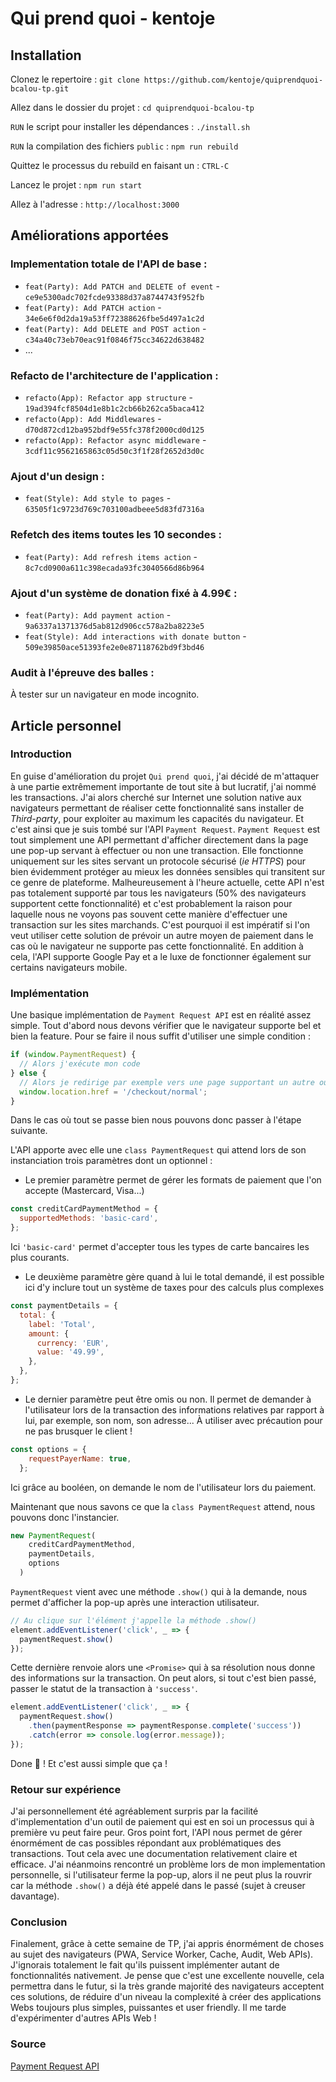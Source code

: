 # Qui prend quoi - kentoje

## Installation

Clonez le repertoire :
`git clone https://github.com/kentoje/quiprendquoi-bcalou-tp.git`

Allez dans le dossier du projet :
`cd quiprendquoi-bcalou-tp`

```RUN``` le script pour installer les dépendances :
`./install.sh`

```RUN``` la compilation des fichiers ```public``` :
`npm run rebuild`

Quittez le processus du rebuild en faisant un :
`CTRL-C`

Lancez le projet :
`npm run start`

Allez à l'adresse :
`http://localhost:3000`

## Améliorations apportées

### Implementation totale de l'API de base :
- `feat(Party): Add PATCH and DELETE of event` - `ce9e5300adc702fcde93388d37a8744743f952fb`
- `feat(Party): Add PATCH action` - `34e6e6f0d2da19a53ff72388626fbe5d497a1c2d`
- `feat(Party): Add DELETE and POST action` - `c34a40c73eb70eac91f0846f75cc34622d638482`
- ...

### Refacto de l'architecture de l'application :
- `refacto(App): Refactor app structure` - `19ad394fcf8504d1e8b1c2cb66b262ca5baca412`
- `refacto(App): Add Middlewares` - `d70d872cd12ba952bdf9e55fc378f2000cd0d125`
- `refacto(App): Refactor async middleware` - `3cdf11c9562165863c05d50c3f1f28f2652d3d0c`

### Ajout d'un design :
- `feat(Style): Add style to pages` - `63505f1c9723d769c703100adbeee5d83fd7316a`

### Refetch des items toutes les 10 secondes :
- `feat(Party): Add refresh items action` - `8c7cd0900a611c398ecada93fc3040566d86b964`

### Ajout d'un système de donation fixé à 4.99€ :
- `feat(Party): Add payment action` - `9a6337a1371376d5ab812d906cc578a2ba8223e5`
- `feat(Style): Add interactions with donate button` - `509e39850ace51393fe2e0e87118762bd9f3bd46`

### Audit à l'épreuve des balles :
À tester sur un navigateur en mode incognito.


## Article personnel

### Introduction
En guise d'amélioration du projet `Qui prend quoi`, j'ai décidé de m'attaquer à une partie extrêmement importante de tout site à but lucratif, j'ai nommé les transactions. J'ai alors cherché sur Internet une solution native aux navigateurs permettant de réaliser cette fonctionnalité sans installer de *Third-party*, pour exploiter au maximum les capacités du navigateur. Et c'est ainsi que je suis tombé sur l'API `Payment Request`.
`Payment Request` est tout simplement une API permettant d'afficher directement dans la page une pop-up servant à effectuer ou non une transaction. Elle fonctionne uniquement sur les sites servant un protocole sécurisé (*ie HTTPS*) pour bien évidemment protéger au mieux les données sensibles qui transitent sur ce genre de plateforme. Malheureusement à l'heure actuelle, cette API n'est pas totalement supporté par tous les navigateurs (50% des navigateurs supportent cette fonctionnalité) et c'est probablement la raison pour laquelle nous ne voyons pas souvent cette manière d'effectuer une transaction sur les sites marchands. C'est pourquoi il est impératif si l'on veut utiliser cette solution de prévoir un autre moyen de paiement dans le cas où le navigateur ne supporte pas cette fonctionnalité. En addition à cela, l'API supporte Google Pay et a le luxe de fonctionner également sur certains navigateurs mobile.

### Implémentation
Une basique implémentation de `Payment Request API` est en réalité assez simple. Tout d'abord nous devons vérifier que le navigateur supporte bel et bien la feature. Pour se faire il nous suffit d'utiliser une simple condition :

```javascript
if (window.PaymentRequest) {
  // Alors j'exécute mon code 
} else {
  // Alors je redirige par exemple vers une page supportant un autre outil
  window.location.href = '/checkout/normal';
}
``` 

Dans le cas où tout se passe bien nous pouvons donc passer à l'étape suivante.

L'API apporte avec elle une `class PaymentRequest` qui attend lors de son instanciation trois paramètres dont un optionnel :
- Le premier paramètre permet de gérer les formats de paiement que l'on accepte (Mastercard, Visa...)

```javascript
const creditCardPaymentMethod = {
  supportedMethods: 'basic-card',
};
```
Ici `'basic-card'` permet d'accepter tous les types de carte bancaires les plus courants.


- Le deuxième paramètre gère quand à lui le total demandé, il est possible ici d'y inclure tout un système de taxes pour des calculs plus complexes

```javascript
const paymentDetails = {
  total: {
    label: 'Total',
    amount: {
      currency: 'EUR',
      value: '49.99',
    },
  },
};
```


- Le dernier paramètre peut être omis ou non. Il permet de demander à l'utilisateur lors de la transaction des informations relatives par rapport à lui, par exemple, son nom, son adresse... À utiliser avec précaution pour ne pas brusquer le client !

```javascript
const options = {
    requestPayerName: true,
  };
```

Ici grâce au booléen, on demande le nom de l'utilisateur lors du paiement.


Maintenant que nous savons ce que la `class PaymentRequest` attend, nous pouvons donc l'instancier.

```javascript
new PaymentRequest(
    creditCardPaymentMethod,
    paymentDetails,
    options
  )
```

`PaymentRequest` vient avec une méthode `.show()` qui à la demande, nous permet d'afficher la pop-up après une interaction utilisateur.

```javascript
// Au clique sur l'élément j'appelle la méthode .show()
element.addEventListener('click', _ => {
  paymentRequest.show()
});
```


Cette dernière renvoie alors une `<Promise>` qui à sa résolution nous donne des informations sur la transaction. On peut alors, si tout c'est bien passé, passer le statut de la transaction à `'success'`.

```javascript
element.addEventListener('click', _ => {
  paymentRequest.show()
    .then(paymentResponse => paymentResponse.complete('success'))
    .catch(error => console.log(error.message));
});
```

Done 🎉 ! Et c'est aussi simple que ça !


### Retour sur expérience
J'ai personnellement été agréablement surpris par la facilité d'implementation d'un outil de paiement qui est en soi un processus qui à première vu peut faire peur.
Gros point fort, l'API nous permet de gérer énormément de cas possibles répondant aux problématiques des transactions. Tout cela avec une documentation relativement claire et efficace. J'ai néanmoins rencontré un problème lors de mon implementation personnelle, si l'utilisateur ferme la pop-up, alors il ne peut plus la rouvrir car la méthode `.show()` a déjà été appelé dans le passé (sujet à creuser davantage).

### Conclusion
Finalement, grâce à cette semaine de TP, j'ai appris énormément de choses au sujet des navigateurs (PWA, Service Worker, Cache, Audit, Web APIs). J'ignorais totalement le fait qu'ils puissent implémenter autant de fonctionnalités nativement. Je pense que c'est une excellente nouvelle, cela permettra dans le futur, si la très grande majorité des navigateurs acceptent ces solutions, de réduire d'un niveau la complexité à créer des applications Webs toujours plus simples, puissantes et user friendly. Il me tarde d'expérimenter d'autres APIs Web !

### Source
[Payment Request API](https://developers.google.com/web/fundamentals/payments/merchant-guide/deep-dive-into-payment-request)